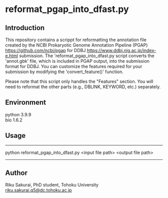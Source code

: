 # reformat_pgap_into_dfast.py

## Introduction
This repository contains a scrippt for reformatting the annotation file created by the NCBI Prokaryotic Genome Annotation Pipeline (PGAP) https://github.com/ncbi/pgap for DDBJ https://www.ddbj.nig.ac.jp/index-e.html submission.
The 'reformat_pgap_into_dfast.py script converts the 'annot.gbk' file, which is included in PGAP output, into the submission format for DDBJ. You can customize the features required for your submission by modifying the 'convert_feature()' function.

Please note that this script only handles the "Features" section. You will need to reformat the other parts (e.g., DBLINK, KEYWORD, etc.) separately.
<!-- This script was created for personal use with the aim of submitting an annotation file for a metagenome-assembled genome. I hope it proves useful. -->

## Environment
python 3.9.9  
bio 1.6.2

## Usage
---

python reformat_pgap_into_dfast.py \<input file path\> \<output file path\>

---

## Author 
Riku Sakurai,
PhD student, Tohoku University  
riku.sakurai.q5@dc.tohoku.ac.jp
